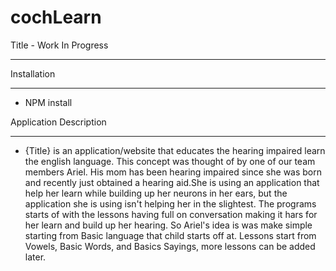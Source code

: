 # cochLearn

Title - Work In Progress
____________________________

Installation
____________________________
* NPM install

Application Description
____________________________

* {Title} is an application/website that educates the hearing impaired learn the english language. This concept was thought of by one of our team members Ariel. His mom has been hearing impaired since she was born and recently just obtained a hearing aid.She is using an application that help her learn while building up her neurons in her ears, but the application she is using isn't helping her in the slightest. The programs starts of with the lessons having full on conversation making it hars for her learn and build up her hearing. So Ariel's idea is was make simple starting from Basic language that child starts off at. Lessons start from Vowels, Basic Words, and Basics Sayings, more lessons can be added later. 
